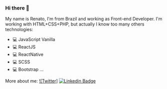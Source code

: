 ### Hi there 👋

My name is Renato, I'm from Brazil and working as Front-end Developer. I'm working with HTML+CSS+PHP, but actually I know too many others technologies:

- :computer: JavaScript Vanilla
- :computer: ReactJS
- :computer: ReactNative
- :computer: SCSS
- :computer: Bootstrap
...

More about me:
[![Twitter]](https://twitter.com/renatobmps_)
[![Linkedin Badge](https://img.shields.io/badge/-LinkedIn-blue?style=flat-square&logo=Linkedin&logoColor=white&link=https://www.linkedin.com/in/felipefialho)](https://www.linkedin.com/in/felipefialho)
